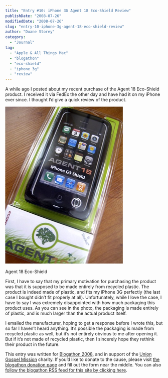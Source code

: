 ```yaml
---
title: "Entry #10: iPhone 3G Agent 18 Eco-Shield Review"
publishDate: "2008-07-26"
modifiedDate: "2008-07-26"
slug: "entry-10-iphone-3g-agent-18-eco-shield-review"
author: "Duane Storey"
category:
  - "Journal"
tag:
  - "Apple & All Things Mac"
  - "blogathon"
  - "eco-shield"
  - "iphone 3g"
  - "review"
---
```


A while ago I posted about my recent purchase of the Agent 18 Eco-Shield product. I received it via FedEx the other day and have had it on my iPhone ever since. I thought I’d give a quick review of the product.

[![Agent 18 Eco-Shield](_images/entry-10-iphone-3g-agent-18-ecoshield-review-1.jpg)](http://flickr.com/photos/duanestorey/2698387781/)

Agent 18 Eco-Shield

First, I have to say that my primary motivation for purchasing the product was that it is supposed to be made entirely from recycled plastic. The product is indeed made of plastic, and fits my iPhone 3G perfectly (the last case I bought didn’t fit properly at all). Unfortunately, while I love the case, I have to say I was extremely disappointed with how much packaging this product uses. As you can see in the photo, the packaging is made entirely of plastic, and is much larger than the actual product itself.

I emailed the manufacturer, hoping to get a response before I wrote this, but so far I haven’t heard anything. It’s possible the packaging is made from recycled plastic as well, but it’s not entirely obvious to me after opening it. But if it’s not made of recycled plastic, then I sincerely hope they rethink their product in the future.

This entry was written for [Blogathon 2008](http://www.migratorynerd.com/tag/blogathon), and in support of the [Union Gospel Mission](http://ugm.ca) charity. If you’d like to donate to the cause, please visit [the blogathon donation page](http://miss604.com/blogathon) and fill out the form near the middle. You can also [follow the blogathon RSS feed for this site by clicking here](http://www.migratorynerd.com/tag/blogathon/feed).